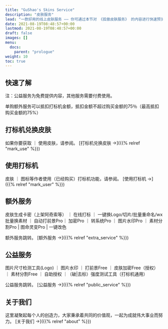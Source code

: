 ```yaml
---
title: "GuShao's Skins Service"
description: "皮肤服务"
lead: "一款好用的线上皮肤服务 —— 你可通过本节对 《孤傲皮肤服务》 的内容进行快速预览。"
date: 2021-08-19T08:48:57+00:00
lastmod: 2021-08-19T08:48:57+00:00
draft: false
images: []
menu:
  docs:
    parent: "prologue"
weight: 10
toc: true
---
```


## 快速了解

注：公益服务为免费提供内容，其他服务需要付费使用。

单购额外服务可以抵扣打标机金额，抵扣金额不超过购买金额的75％（最高抵扣购买金额的75%）

## 打标机兑换皮肤

如果你要获取 ｜ 使用皮肤，请参阅。 [打标机兑换皮肤 →]({{% relref "mark_use" %}})

## 使用打标机

皮肤 ｜ 图标等作者使用（已经购买）打标机功能，请参阅。 [使用打标机 →]({{% relref "mark_user" %}})

## 额外服务

皮肤生成卡密（上架阿奇索等） ｜ 在线打标 ｜ 一键换Logo/切片/批量重命名/wx批量换素材 ｜ 自动打前景Pro｜ 加密Pro ｜ 转系统Pro ｜ 图片水印Pro ｜ 素材分割Pro | 图命灵变Pro | 一键改色

额外服务跳转。 [额外服务 →]({{% relref "extra_service" %}})

## 公益服务

图片尺寸检测工具(Logo) ｜ 图片水印 ｜ 打前景Free ｜ 皮肤加密Free（授权） ｜ 素材分割Free ｜ 自助授权 ｜（破|去标）强度测试工具（打标机通用）

公益服务跳转。 [公益服务 →]({{% relref "public_service" %}})

## 关于我们

这里凝聚起每个人的创造力，大家秉承着共同的价值观，一起为成就伟大事业而努力。 [关于我们 →]({{% relref "about" %}})
